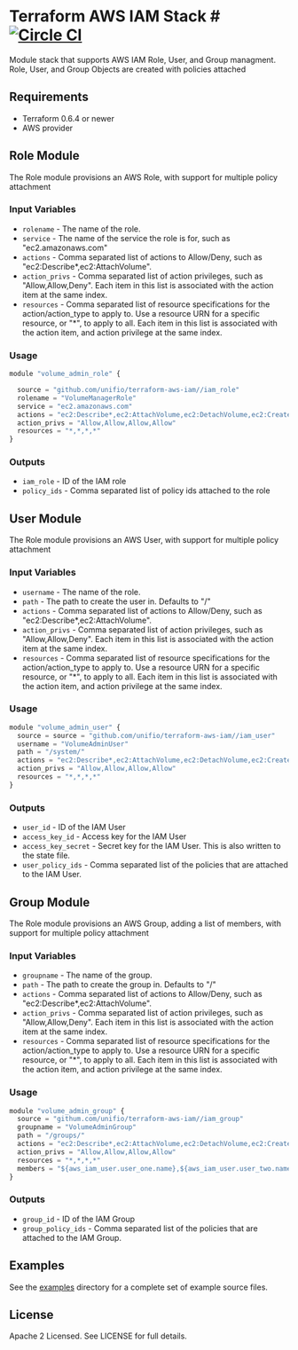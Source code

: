 # Terraform AWS IAM Stack # [![Circle CI](https://circleci.com/gh/unifio/terraform-aws-iam/tree/master.svg?style=svg)](https://circleci.com/gh/unifio/terraform-aws-iam/tree/master)

Module stack that supports AWS IAM Role, User, and Group managment.  Role, User, and Group Objects are created with policies attached

Requirements
----------------------

- Terraform 0.6.4 or newer
- AWS provider


## Role Module ##

The Role module provisions an AWS Role, with support for multiple policy attachment

### Input Variables ###

- `rolename` - The name of the role.
- `service` - The name of the service the role is for, such as "ec2.amazonaws.com"
- `actions` - Comma separated list of actions to Allow/Deny, such as "ec2:Describe*,ec2:AttachVolume".
- `action_privs` - Comma separated list of action privileges,  such as "Allow,Allow,Deny".  Each item in this list is associated with the action item at the same index.
- `resources` - Comma separated list of resource specifications for the action/action_type to apply to.  Use a resource URN for a specific resource, or "\*", to apply to all.  Each item in this list is associated with the action item, and action privilege at the same index.

### Usage ###

```js
module "volume_admin_role" {

  source = "github.com/unifio/terraform-aws-iam//iam_role"
  rolename = "VolumeManagerRole"
  service = "ec2.amazonaws.com"
  actions = "ec2:Describe*,ec2:AttachVolume,ec2:DetachVolume,ec2:CreateVolume"
  action_privs = "Allow,Allow,Allow,Allow"
  resources = "*,*,*,*"
}
```
### Outputs ###

- `iam_role` - ID of the IAM role
- `policy_ids` - Comma separated list of policy ids attached to the role

## User Module ##

The Role module provisions an AWS User, with support for multiple policy attachment

### Input Variables ###

- `username` - The name of the role.
- `path` - The path to create the user in.  Defaults to "/"
- `actions` - Comma separated list of actions to Allow/Deny, such as "ec2:Describe*,ec2:AttachVolume".
- `action_privs` - Comma separated list of action privileges,  such as "Allow,Allow,Deny".  Each item in this list is associated with the action item at the same index.
- `resources` - Comma separated list of resource specifications for the action/action_type to apply to.  Use a resource URN for a specific resource, or "\*", to apply to all.  Each item in this list is associated with the action item, and action privilege at the same index.

### Usage ###

```js
module "volume_admin_user" {
  source = source = "github.com/unifio/terraform-aws-iam//iam_user"
  username = "VolumeAdminUser"
  path = "/system/"
  actions = "ec2:Describe*,ec2:AttachVolume,ec2:DetachVolume,ec2:CreateVolume"
  action_privs = "Allow,Allow,Allow,Allow"
  resources = "*,*,*,*"
}
```
### Outputs ###

- `user_id` - ID of the IAM User
- `access_key_id` - Access key for the IAM User
- `access_key_secret` - Secret key for the IAM User.  This is also written to the state file.
- `user_policy_ids` - Comma separated list of the policies that are attached to the IAM User.

## Group Module ##

The Role module provisions an AWS Group, adding a list of members, with support for multiple policy attachment

### Input Variables ###

- `groupname` - The name of the group.
- `path` - The path to create the group in.  Defaults to "/"
- `actions` - Comma separated list of actions to Allow/Deny, such as "ec2:Describe*,ec2:AttachVolume".
- `action_privs` - Comma separated list of action privileges,  such as "Allow,Allow,Deny".  Each item in this list is associated with the action item at the same index.
- `resources` - Comma separated list of resource specifications for the action/action_type to apply to.  Use a resource URN for a specific resource, or "\*", to apply to all.  Each item in this list is associated with the action item, and action privilege at the same index.

### Usage ###

```js
module "volume_admin_group" {
  source = "githum.com/unifio/terraform-aws-iam//iam_group"
  groupname = "VolumeAdminGroup"
  path = "/groups/"
  actions = "ec2:Describe*,ec2:AttachVolume,ec2:DetachVolume,ec2:CreateVolume"
  action_privs = "Allow,Allow,Allow,Allow"
  resources = "*,*,*,*"
  members = "${aws_iam_user.user_one.name},${aws_iam_user.user_two.name}"
}
```
### Outputs ###

- `group_id` - ID of the IAM Group
- `group_policy_ids` - Comma separated list of the policies that are attached to the IAM Group.


## Examples

See the [examples](examples) directory for a complete set of example source files.

## License ##

Apache 2 Licensed. See LICENSE for full details.

